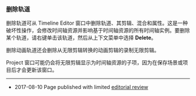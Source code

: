### 删除轨道

删除轨道可从 Timeline Editor 窗口中删除轨道、其剪辑、混合和属性。这是一种破坏性操作，会修改时间轴资源并影响基于时间轴资源的所有时间轴实例。要删除某个轨道，请右键单击该轨道，然后从上下文菜单中选择 __Delete__。

删除动画轨道还会删除从无限剪辑转换的动画剪辑的录制无限剪辑。

Project 窗口可能仍会将无限剪辑显示为时间轴资源的子项，因为在保存场景或项目后才会更新该窗口。

---
* <span class="page-edit">2017-08-10  Page published with limited [editorial review](DocumentationEditorialReview.html)
</span>

